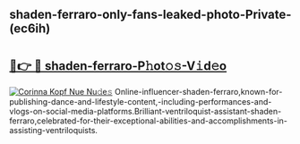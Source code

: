 ## shaden-ferraro-only-fans​-leaked-photo​-Private-(ec6ih)


# <h2><a href="https://mediaupload.pro?title=shaden-ferraro&ref=git">🔗👉 🔴 shaden-ferraro-P𝚑ot𝚘𝚜-V𝚒d𝚎o</a></h2>

[![Corinna Kopf Nue Nu𝚍e𝚜](https://i.imgur.com/0qMVB7G.gif)](https://mediaupload.pro?title=shaden-ferraro&ref=git)
Online-influencer-shaden-ferraro,known-for-publishing-dance-and-lifestyle-content,-including-performances-and-vlogs-on-social-media-platforms.Brilliant-ventriloquist-assistant-shaden-ferraro,celebrated-for-their-exceptional-abilities-and-accomplishments-in-assisting-ventriloquists.  
